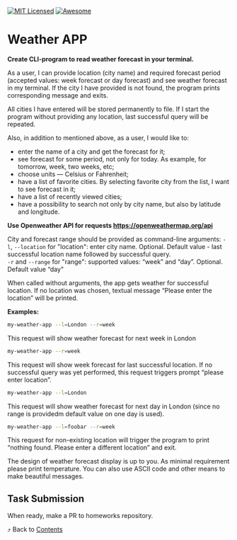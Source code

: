 [![MIT Licensed][icon-mit]][license]
[![Awesome][icon-awesome]][awesome]
&nbsp;&nbsp;&nbsp;&nbsp;&nbsp;&nbsp;

# Weather APP

**Create CLI-program to read weather forecast in your terminal.**

As a user, I can provide location (city name) and required forecast period (accepted values: week forecast or day forecast) and see weather forecast in my terminal. If the city I have provided is not found, the program prints corresponding message and exits.

All cities I have entered will be stored permanently to file. If I start the program without providing any location, last successful query will be repeated.

Also, in addition to mentioned above, as a user, I would like to:
- enter the name of a city and get the forecast for it;
- see forecast for some period, not only for today. As example, for tomorrow, week, two weeks, etc;
- choose units — Celsius or Fahrenheit;
- have a list of favorite cities. By selecting favorite city from the list, I want to see forecast in it;
- have a list of recently viewed cities;
- have a possibility to search not only by city name, but also by latitude and longitude.

**Use Openweather API for requests https://openweathermap.org/api**

City and forecast range should be provided as command-line arguments:
`-l`, `--location` for "location": enter city name. Optional. Default value - last successful location name followed by successful query.  
`-r` and `--range` for "range": supported values: “week” and “day”. Optional. Default value “day"

When called without arguments, the app gets weather for successful location. If no location was chosen, textual message “Please enter the location” will be printed.

**Examples:**

```bash
my-weather-app --l=London --r=week
```

This request will show weather forecast for next week in London

```bash
my-weather-app --r=week
```

This request will show week forecast for last successful location. If no successful query was yet performed, this request triggers prompt “please enter location”.

```bash
my-weather-app --l=London
```

This request will show weather forecast for next day in London (since no range is providedm default value on one day is used).

```bash
my-weather-app --l=foobar --r=week
```

This request for non-existing location will trigger the program to print “nothing found. Please enter a different location” and exit.

The design of weather forecast display is up to you. As minimal requirement please print temperature. You can also use ASCII code and other means to make beautiful messages.

## Task Submission

When ready, make a PR to homeworks repository.

⤴️ Back to [Contents](../contents.md)

[icon-chat]: https://img.shields.io/badge/chat-on%20telegram-blue.svg
[icon-mit]: https://img.shields.io/badge/license-MIT-blue.svg
[icon-awesome]: https://cdn.rawgit.com/sindresorhus/awesome/d7305f38d29fed78fa85652e3a63e154dd8e8829/media/badge.svg
[license]: https://github.com/Kottans/web/blob/master/LICENSE.md
[awesome]: https://github.com/sindresorhus/awesome
